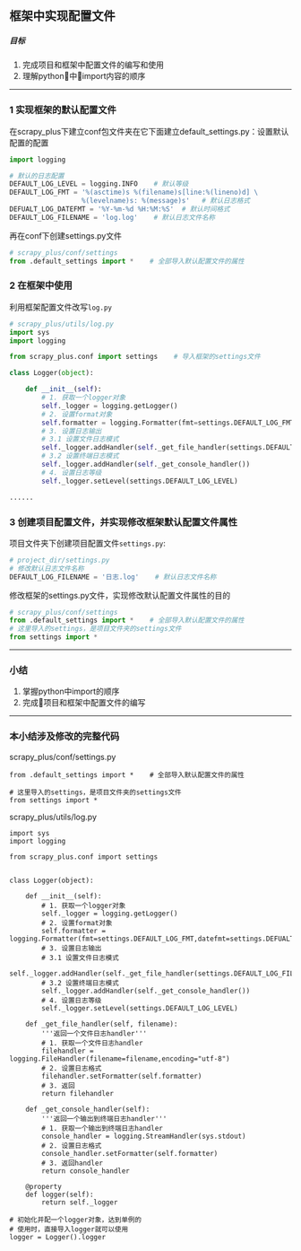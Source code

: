 ## 框架中实现配置文件

##### 目标
1. 完成项目和框架中配置文件的编写和使用
2. 理解python中import内容的顺序

----

### 1 实现框架的默认配置文件

在scrapy_plus下建立conf包文件夹在它下面建立default_settings.py：设置默认配置的配置

```Python
import logging

# 默认的日志配置
DEFAULT_LOG_LEVEL = logging.INFO    # 默认等级
DEFAULT_LOG_FMT = '%(asctime)s %(filename)s[line:%(lineno)d] \
                  %(levelname)s: %(message)s'   # 默认日志格式
DEFUALT_LOG_DATEFMT = '%Y-%m-%d %H:%M:%S'  # 默认时间格式
DEFAULT_LOG_FILENAME = 'log.log'    # 默认日志文件名称
```

再在conf下创建settings.py文件
```Python
# scrapy_plus/conf/settings
from .default_settings import *    # 全部导入默认配置文件的属性
```

### 2 在框架中使用
利用框架配置文件改写`log.py`

```Python
# scrapy_plus/utils/log.py
import sys
import logging

from scrapy_plus.conf import settings    # 导入框架的settings文件

class Logger(object):

    def __init__(self):
        # 1. 获取一个logger对象
        self._logger = logging.getLogger()
        # 2. 设置format对象
        self.formatter = logging.Formatter(fmt=settings.DEFAULT_LOG_FMT,datefmt=settings.DEFUALT_LOG_DATEFMT)
        # 3. 设置日志输出
        # 3.1 设置文件日志模式
        self._logger.addHandler(self._get_file_handler(settings.DEFAULT_LOG_FILENAME))
        # 3.2 设置终端日志模式
        self._logger.addHandler(self._get_console_handler())
        # 4. 设置日志等级
        self._logger.setLevel(settings.DEFAULT_LOG_LEVEL)

......
```


### 3 创建项目配置文件，并实现修改框架默认配置文件属性

项目文件夹下创建项目配置文件`settings.py`:

```Python
# project_dir/settings.py
# 修改默认日志文件名称
DEFAULT_LOG_FILENAME = '日志.log'    # 默认日志文件名称
```

修改框架的settings.py文件，实现修改默认配置文件属性的目的
```Python
# scrapy_plus/conf/settings
from .default_settings import *    # 全部导入默认配置文件的属性
# 这里导入的settings，是项目文件夹的settings文件
from settings import *
```

-----

### 小结
1. 掌握python中import的顺序
2. 完成项目和框架中配置文件的编写

-----

### 本小结涉及修改的完整代码

scrapy_plus/conf/settings.py

```
from .default_settings import *    # 全部导入默认配置文件的属性

# 这里导入的settings，是项目文件夹的settings文件
from settings import *
```


scrapy_plus/utils/log.py

```
import sys
import logging

from scrapy_plus.conf import settings


class Logger(object):

    def __init__(self):
        # 1. 获取一个logger对象
        self._logger = logging.getLogger()
        # 2. 设置format对象
        self.formatter = logging.Formatter(fmt=settings.DEFAULT_LOG_FMT,datefmt=settings.DEFUALT_LOG_DATEFMT)
        # 3. 设置日志输出
        # 3.1 设置文件日志模式
        self._logger.addHandler(self._get_file_handler(settings.DEFAULT_LOG_FILENAME))
        # 3.2 设置终端日志模式
        self._logger.addHandler(self._get_console_handler())
        # 4. 设置日志等级
        self._logger.setLevel(settings.DEFAULT_LOG_LEVEL)

    def _get_file_handler(self, filename):
        '''返回一个文件日志handler'''
        # 1. 获取一个文件日志handler
        filehandler = logging.FileHandler(filename=filename,encoding="utf-8")
        # 2. 设置日志格式
        filehandler.setFormatter(self.formatter)
        # 3. 返回
        return filehandler

    def _get_console_handler(self):
        '''返回一个输出到终端日志handler'''
        # 1. 获取一个输出到终端日志handler
        console_handler = logging.StreamHandler(sys.stdout)
        # 2. 设置日志格式
        console_handler.setFormatter(self.formatter)
        # 3. 返回handler
        return console_handler

    @property
    def logger(self):
        return self._logger

# 初始化并配一个logger对象，达到单例的
# 使用时，直接导入logger就可以使用
logger = Logger().logger
```

